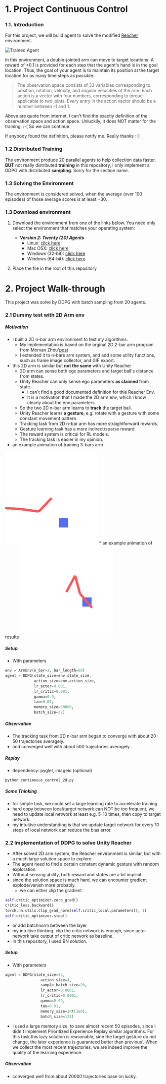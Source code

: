 [//]: # (Image References)

[image1]: https://user-images.githubusercontent.com/10624937/43851024-320ba930-9aff-11e8-8493-ee547c6af349.gif "Trained Agent"


# 1. Project Continuous Control

### 1.1. Introduction

For this project, we will build agent to solve the modified [Reacher](https://github.com/Unity-Technologies/ml-agents/blob/master/docs/Learning-Environment-Examples.md#reacher) environment.

![Trained Agent][image1]

In this environment, a double-jointed arm can move to target locations. A reward of +0.1 is provided for each step that the agent's hand is in the goal location. Thus, the goal of your agent is to maintain its position at the target location for as many time steps as possible.

> The observation space consists of 33 variables corresponding to position, rotation, velocity, and angular velocities of the arm. Each action is a vector with four numbers, corresponding to torque applicable to two joints. Every entry in the action vector should be a number between -1 and 1.

Above are quote from internet, I can't find the exactly definition of the observation space and action space. Unluckily, it does NOT matter for the training. :-( So we can continue.

If anybody found the definition, please notify me. Really thanks :-)

### 1.2 Distributed Training

The environment produce 20 parallel agents to help collection data faster.
**BUT** not really distributed **training** in this repository, I only implement a DDPG with distributed **sampling**. 
Sorry for the section name.

### 1.3 Solving the Environment

The environment is considered solved, when the average (over 100 episodes) of those average scores is at least +30. 

### 1.3 Download environment

1. Download the environment from one of the links below.  You need only select the environment that matches your operating system:

    - **_Version 2: Twenty (20) Agents_**
        - Linux: [click here](https://s3-us-west-1.amazonaws.com/udacity-drlnd/P2/Reacher/Reacher_Linux.zip)
        - Mac OSX: [click here](https://s3-us-west-1.amazonaws.com/udacity-drlnd/P2/Reacher/Reacher.app.zip)
        - Windows (32-bit): [click here](https://s3-us-west-1.amazonaws.com/udacity-drlnd/P2/Reacher/Reacher_Windows_x86.zip)
        - Windows (64-bit): [click here](https://s3-us-west-1.amazonaws.com/udacity-drlnd/P2/Reacher/Reacher_Windows_x86_64.zip)

2. Place the file in the root of this repository

# 2. Project Walk-through
This project was solve by DDPG with batch sampling from 20 agents.
### 2.1 Dummy test with 2D Arm env
##### Motivation
* I built a 2D n-bar arm environment to test my algorithms.
  * My implementation is based on the orginal 2D 2-bar arm program from Morvan Zhou'[post](https://github.com/MorvanZhou/train-robot-arm-from-scratch)
  * I extended it to n-bars arm system, and add some utility functions, such as frame image collector, and GIF export.
* this 2D arm is similar but **not the same** with Unity Reacher
  * 2D arm can sense both ego parameters and target ball's distance from states.
  * Unity Reacher can only sense ego parameters **as claimed** from state.
    * I can't find a good documented definition for thie Reacher Env.
    * It is a motivation that I made the 2D arm env, which I know clearly about the env parameters.
  * So the two 2D n-bar arm learns to **track** the target ball.
  * Unity Reacher learns **a gesture**, e.g. rotate with a gesture with some constant movement pattern.
  * Tracking task from 2D n-bar arm has more straightforward rewards.
  * Gesture learning task has a more indirect/sparse reward.
  * The reward system is critical for RL models.
  * The tracking task is easier in my opinion.
* an example animation of training 3-bars arm
<img src="./imgs/arm2d_train.gif"  width="300" />
* an example animation of results
<img src="./imgs/arm2d_test.gif"  width="300" />

##### Setup
* With parameters
```python
env = ArmEnv(n_bar=3, bar_length=80)
agent = DDPG(state_size=env.state_size,
             action_size=env.action_size,
             lr_actor=0.001,
             lr_critic=0.001,
             gamma=0.9,
             tau=0.01,
             memory_size=30000,
             batch_size=32)
```
##### Observation
* The tracking task from 2D n-bar arm began to converge with about 20-50 trajectories averagely.
* and converged well with about 500 trajectories averagely.

##### Replay
* dependency: pyglet, imageio (optional) 
```
python continuous_control_2d.py
```
##### Some Thinking
  * for simple task, we could set a large learning rate to accelerate training
  * hard copy between local/target network can NOT be too frequent, we need to update local network at least e.g. 5-10 times, then copy to target network.
  * my intuitive understanding is that we update target network for every 10 steps of local network can reduce the bias error.

### 2.2 Implementation of DDPG to solve Unity Reacher
* After solved 2D arm system, the Reacher environment is similar, but with a much large solution space to explore.
* The agent need to find a certain constant dynamic gesture with random exploration.
* Without sensing ability, both reward and states are a bit implicit.
* since the solution space is much hard, we can encounter gradient explode/vanish more probably.
  * we can either clip the gradient
```python
self.critic_optimizer.zero_grad()
critic_loss.backward()
torch.nn.utils.clip_grad_norm(self.critic_local.parameters(), 1)
self.critic_optimizer.step()
```
  * or add batchnorm between the layer
  * my intuitive thinking. clip the critic network is enough, since actor network take output of critic network as baseline.
  * In this repository, I used BN solution.

##### Setup
* With parameters
```python
agent = DDPG(state_size=33,
                action_size=4,
                sample_batch_size=20,
                lr_actor=0.0001,
                lr_critic=0.0001,
                gamma=0.99,
                tau=0.01,
                memory_size=int(1e6),
                batch_size=128)
```
* I used a large memory size, to save almost recent 50 episodes, since I didn't implement Prioritized Experience Replay similar algorithms. For this task this lazy solution is reasonable, sine the target gesture do not change, the later experience is guaranteed better than previous'. When we collect the most recent trajectories, we are indeed improve the quality of the learning experience.
 
##### Observation
* converged well from about 20000 trajectories base on lucky.